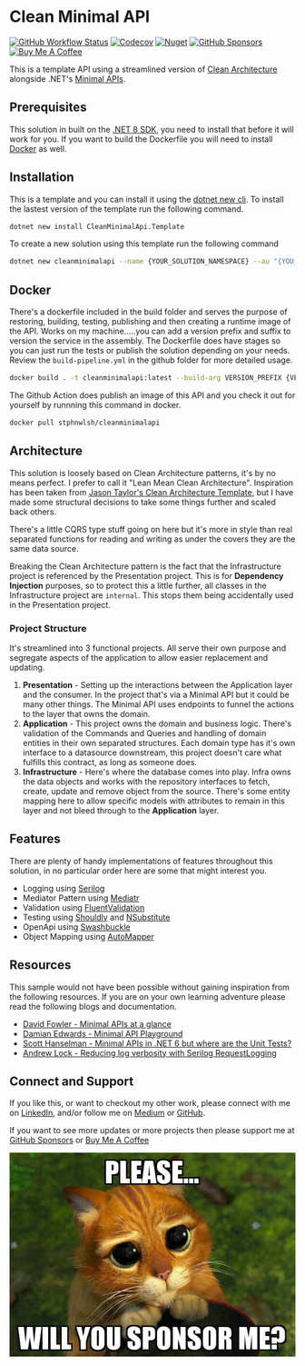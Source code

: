 # Clean Minimal API

[![GitHub Workflow Status](https://img.shields.io/github/actions/workflow/status/stphnwlsh/cleanminimalapi/build-pipeline.yml?label=Build%20Pipeline%20&logo=github&style=for-the-badge)](https://github.com/stphnwlsh/CleanMinimalApi/actions/workflows/build-pipeline.yml)
[![Codecov](https://img.shields.io/codecov/c/github/stphnwlsh/CleanMinimalApi?label=Code%20Coverage&logo=codecov&logoColor=white&style=for-the-badge)](https://codecov.io/gh/stphnwlsh/CleanMinimalApi)
[![Nuget](https://img.shields.io/nuget/v/CleanMinimalApi.Template?label=nuget%20template&logo=nuget&logoColor=white&style=for-the-badge)](https://www.nuget.org/packages/CleanMinimalApi.Template/)
[![GitHub Sponsors](https://img.shields.io/static/v1?label=GitHub%20Sponsors&message=$1&logo=githubsponsors&logoColor=white&color=ea4aaa&style=for-the-badge)](https://github.com/sponsors/stphnwlsh/sponsorships?sponsor=stphnwlsh&tier_id=333950)
[![Buy Me A Coffee](https://img.shields.io/static/v1?label=Buy%20Me%20A%20Coffee&message=$1&logo=buymeacoffee&logoColor=white&color=ffdd00&style=for-the-badge)](https://www.buymeacoffee.com/stphnwlsh)

This is a template API using a streamlined version of [Clean Architecture](https://blog.cleancoder.com/uncle-bob/2012/08/13/the-clean-architecture.html) alongside .NET's [Minimal APIs](https://docs.microsoft.com/en-us/aspnet/core/fundamentals/minimal-apis?view=aspnetcore-7.0).

## Prerequisites

This solution in built on the [.NET 8 SDK](https://dotnet.microsoft.com/download/dotnet/8.0), you need to install that before it will work for you.  If you want to build the Dockerfile you will need to install [Docker](https://www.docker.com/products/docker-desktop) as well.

## Installation

This is a template and you can install it using the [dotnet new cli](https://docs.microsoft.com/en-us/dotnet/core/tools/dotnet-new).  To install the lastest version of the template run the following command.

``` bash
dotnet new install CleanMinimalApi.Template
```

To create a new solution using this template run the following command

```bash
dotnet new cleanminimalapi --name {YOUR_SOLUTION_NAMESPACE} --au "{YOU_AUTHORS_NAME}"
```

## Docker

There's a dockerfile included in the build folder and serves the purpose of restoring, building, testing, publishing and then creating a runtime image of the API.  Works on my machine.....you can add a version prefix and suffix to version the service in the assembly.  The Dockerfile does have stages so you can just run the tests or publish the solution depending on your needs.  Review the `build-pipeline.yml` in the github folder for more detailed usage.

``` bash
docker build . -t cleanminimalapi:latest --build-arg VERSION_PREFIX {VERSION_NUMBER} -- build-arg VERSION_SUFFIX {PRERELEASE_NAME}
```

The Github Action does publish an image of this API and you check it out for yourself by runnning this command in docker.

``` bash
docker pull stphnwlsh/cleanminimalapi
```

## Architecture

This solution is loosely based on Clean Architecture patterns, it's by no means perfect.  I prefer to call it "Lean Mean Clean Architecture".  Inspiration has been taken from [Jason Taylor's Clean Architecture Template](https://github.com/jasontaylordev/CleanArchitecture), but I have made some structural decisions to take some things further and scaled back others.

There's a little CQRS type stuff going on here but it's more in style than real separated functions for reading and writing as under the covers they are the same data source.

Breaking the Clean Architecture pattern is the fact that the Infrastructure project is referenced by the Presentation project.  This is for **Dependency Injection** purposes, so to protect this a little further, all classes in the Infrastructure project are `internal`.  This stops them being accidentally used in the Presentation project.

### Project Structure

It's streamlined into 3 functional projects.  All serve their own purpose and segregate aspects of the application to allow easier replacement and updating.

1. **Presentation** - Setting up the interactions between the Application layer and the consumer.  In the project that's via a Minimal API but it could be many other things.  The Minimal API uses endpoints to funnel the actions to the layer that owns the domain.
1. **Application** - This project owns the domain and business logic.  There's validation of the Commands and Queries and handling of domain entities in their own separated structures.  Each domain type has it's own interface to a datasource downstream, this project doesn't care what fulfills this contract, as long as someone does.
1. **Infrastructure** - Here's where the database comes into play.  Infra owns the data objects and works with the repository interfaces to fetch, create, update and remove object from the source.  There's some entity mapping here to allow specific models with attributes to remain in this layer and not bleed through to the **Application** layer.

## Features

There are plenty of handy implementations of features throughout this solution, in no particular order here are some that might interest you.

- Logging using [Serilog](https://github.com/serilog/serilog)
- Mediator Pattern using [Mediatr](https://github.com/jbogard/MediatR)
- Validation using [FluentValidation](https://github.com/FluentValidation/FluentValidation)
- Testing using [Shouldly](https://github.com/shouldly/shouldly) and [NSubstitute](https://github.com/nsubstitute/NSubstitute)
- OpenApi using [Swashbuckle](https://github.com/domaindrivendev/Swashbuckle.AspNetCore)
- Object Mapping using [AutoMapper](https://github.com/AutoMapper/AutoMapper)

## Resources

This sample would not have been possible without gaining inspiration from the following resources.  If you are on your own learning adventure please read the following blogs and documentation.

- [David Fowler - Minimal APIs at a glance](https://gist.github.com/davidfowl/ff1addd02d239d2d26f4648a06158727)
- [Damian Edwards - Minimal API Playground](https://github.com/DamianEdwards/MinimalApiPlayground)
- [Scott Hanselman - Minimal APIs in .NET 6 but where are the Unit Tests?](https://www.hanselman.com/blog/minimal-apis-in-net-6-but-where-are-the-unit-tests)
- [Andrew Lock - Reducing log verbosity with Serilog RequestLogging](https://andrewlock.net/using-serilog-aspnetcore-in-asp-net-core-3-reducing-log-verbosity/)

## Connect and Support

If you like this, or want to checkout my other work, please connect with me on [LinkedIn](https://www.linkedin.com/in/stphnwlsh), and/or follow me on [Medium](https://stphnwlsh.medium.com) or [GitHub](https://github.com/stphnwlsh).

If you want to see more updates or more projects then please support me at [GitHub Sponsors](https://github.com/stphnwlsh) or [Buy Me A Coffee](https://www.buymeacoffee.com/stphnwlsh)

![Please Sponsor Me](docs/sponsor.jpg)
